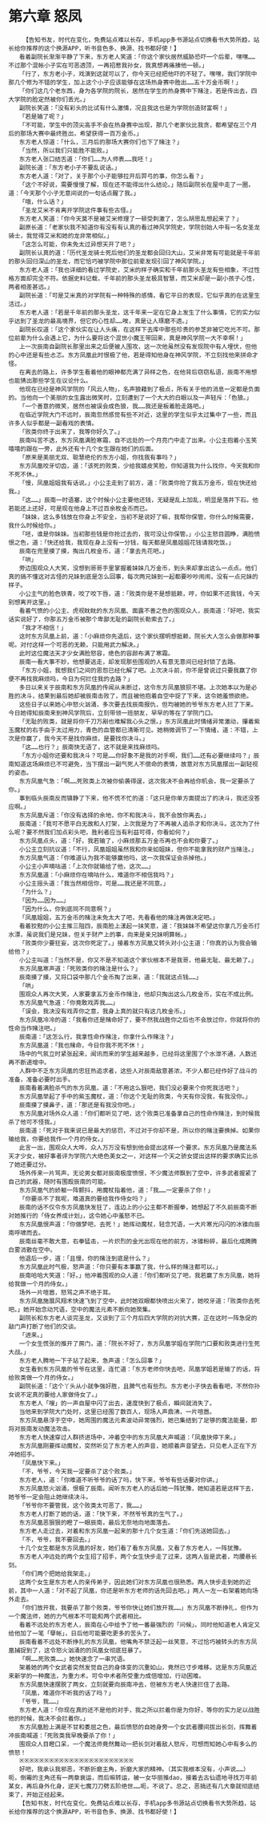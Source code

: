 # 第六章 怒凤
        【告知书友，时代在变化，免费站点难以长存，手机app多书源站点切换看书大势所趋，站长给你推荐的这个换源APP，听书音色多、换源、找书都好使！】
       看着副院长渐渐平静了下来，东方老人笑道：「你这个家伙居然威胁恐吓一个后辈，嘿嘿……不过那个混帐小子实在可恶透顶，一再招惹我孙女，我真想再痛揍他一顿。」
       「行了，东方老小子，戏演到这就可以了，你今天已经把他吓的不轻了。嘿嘿，我们学院中那几个修为不错的学生，加上这个小子应该能够在这场热身赛中胜出……五十万金币啊！」
       「你们这几个老东西，身为各学院的院长，居然在学生的热身赛中下赌注，若是传出去，四大学院的脸定然被你们丢光。」
       副院长笑道：「没有彩头的比试有什么激情，况且我这也是为学院创造财富啊！」
       「若是输了呢？」
       「不可能，学生中的顶尖高手不会在热身赛中出现，那几个老家伙比我贪，都希望在三个月后的那场大赛中最终胜出，希望获得一百万金币。」
       东方老人惊道：「什么，三月后的那场大赛你们也下了赌注？」
       「当然，所以我们只能胜不能败。」
       东方老人张口结舌道：「你们……为人师表……我呸！」
       副院长道：「东方老小子不要乱说话。」
       东方老人道：「对了，关于那个小子能够拉开后羿弓的事，你怎么看？」
       「这个不好说，需要慢慢了解，现在还不能得出什么结论。」随后副院长在屋中走了一圈，道：「今天那个小子无意间说的一句话点醒了我。」
       「哦，什么话？」
       「圣龙艾米不肯离开学院这件事有些古怪。」
       东方老人笑道：「你今天莫不是被艾米修理了一顿受刺激了，怎么胡思乱想起来了？」
       副原长道：「老家伙我不知道你有没有有认真的看过神风学院史，学院创始人中有一名女圣龙骑士，我觉得艾米和她的龙非常相似。」
       「这怎么可能，你未免太过异想天开了吧？」
       副院长认真的道：「历代圣龙骑士死后他们的圣龙都会回归大山，艾米非常有可能就是千年前的那头回归深山的圣龙，而它恰巧被学院中那位前辈发现引回了神风学院。」
       东方老人道：「我也详细的看过学院史，艾米的样子确实和千年前那头圣龙有些相象，不过性格方面却完全不符。依据史料记载，千年前的那头圣龙极具智慧，而艾米却是一副小孩子心性，两者相差甚远。」
       副院长道：「可是艾米真的对学院有一种特殊的感情，看它平日的表现，它似乎真的在这里生活过。」
       东方老人道：「若是千年前的那头圣龙，这千年来一定在它身上发生了什么事情，它的实力似乎达到了圣龙的最高境界，但它的心性却……唉，真是让人琢磨不透。」
       副院长叹道：「这个家伙实在让人头痛，在这样下去库中那些珍贵的参芝非被它吃光不可。那位前辈为什么会遇上它，为什么要将这个混世小魔王带回来，真是神风学院一大不幸啊！」
       上一次辰南自副院长那里出来之后便被人围攻，这一次他虽然没有发现院中有人埋伏，但他的心中还是有些忐忑。东方凤凰此时恨极了他，若是得知他身在神风学院，不立刻找他来拼命才怪。
       在离去的路上，许多学生看着他的眼神都充满了异样之色，在他背后窃窃私语，辰南不用想也能猜出那些学生在议论什么。
       他现在已经是神风学院的「风云人物」，名声狼藉到了极点，所有关于他的消息一定都是负面的。当他向一个美丽的女生露出微笑时，立刻遭到了一个大大的白眼以及一声轻斥：「色狼。」
       「一个善意的微笑，居然也被误会成色狼，我……我还是板着脸走路吧。」
       在临近学院大门不远时，辰南忽然感觉有些不对近，这里的学生似乎太过集中了一些，而且许多人似乎都是一副看戏的表情。
       「败类你终于出来了，我等你好久了。」
       辰南叫苦不迭，东方凤凰满脸寒霜，自不远处的一个月亮门中走了出来。小公主抱着小玉笑嘻嘻的跟在一旁，此外还有十几个女生跟在她们的后面。
       「原来是美丽无双、聪慧绝伦的东方小姐，你找我有事吗？」
       东方凤凰咬牙切齿，道：「该死的败类，少给我嬉皮笑脸，你知道我为什么找你，今天我和你不死不休。」
       「慢，凤凰姐姐我有话说。」小公主走到了前方，道：「败类你抢了我五万金币，现在快还给我。」
       「这……」辰南一时语塞，这个时候小公主要他还钱，无疑是乱上加乱，明显是落井下石。他若能还上还好，可是现在他身上不过百余枚金币而已。
       「妹妹，这么多钱放在你身上不安全，当初不是说好了嘛，我帮你保管，你什么时候需要，我什么时候给你。」
       「呸，谁是你妹妹。当初那些钱是你抢过去的，我可没让你保管。」小公主怒目圆睁，满脸愤恨之色，道：「快还给我，我现在身上没有一分钱，每天都是凤凰姐姐花钱请我吃饭。」
       辰南在兜里摸了摸，掏出几枚金币，道：「拿去先花吧。」
       「哄」
       旁边围观众人大笑，没想到哥哥手里掌握着妹妹几万金币，到头来却拿出这么一点点。他们真的搞不懂这对古怪的兄妹到底是怎么回事，每次两兄妹到一起都要吵吵闹闹，没有一点兄妹的样子。
       小公主气的脸色铁青，咬了咬下唇，道：「败类你是不是想抵赖，哼，你如果不还我钱，今天别想离开这里。」
       看着气愤的小公主、虎视眈眈的东方凤凰、面露不善之色的围观众人，辰南道：「好吧，我实话实说好了，你那五万金币被那个卑鄙无耻的副院长勒索去了。」
       「我才不相信！」
       这时东方凤凰上前，道：「小麻烦你先退后，这个家伙摆明想抵赖，院长大人怎么会做那种事呢。对付这样一个可恶的无赖，只能用武力解决。」
       此时这位魔法天才少女满脸怒容，绝色的容颜布满了寒霜。
       辰南一看大事不妙，他想要逃走，却发现那些围观的人有意无意间已经封锁了去路。
       「东方小姐，我想我们之间的恩怨已经化解了吧。上次决斗前，你不是曾说过只要我赢了你便不再找我麻烦吗，今日为何拦住我的去路？」
       多日以来关于辰南和东方凤凰的传闻从未断过，这令东方凤凰狼狈不堪。上次她本以为是必胜的决斗，结果到最后她却被辰南击败了，而且被他抱着自空中捉了下来，这令她羞愤欲绝。
       这些日子以来她心中怒火汹涌，多次要去找辰南报仇，但均被她的爷爷东方老人拦了下来。今日她得知辰南来到神风学院后，立刻带领一班朋友，早早的等在了学院门口。
       「无耻的败类，就是将你千刀万剐也难解我心头之恨。」东方凤凰此时情绪异常激动，攥着紫玉魔杖的右手由于太过用力，青色的血管都已清晰可见。她稍微调节了一下情绪，道：不错，上次是你赢了，我今天不是找你麻烦，是要找你决斗。」
       「这……也行？」辰南快无语了，这不就是来找麻烦吗。
       「东方小姐你还要和我决斗？可是……你好象不是我的对手啊，我们……还有必要继续吗？」辰南知道这场麻烦已不可避免，当下摆出一副气死人不偿命的表情，故意对东方凤凰摆出一副轻视的姿态。
       东方凤凰气急：「啊……死败类上次被你偷袭得逞，这次我决不会再给你机会，我一定要杀了你。」
       事到临头辰南反而镇静了下来，他不慌不忙的道：「这只是你单方面提出了的决斗，我还没答应啊。」
       东方凤凰斥道：「你没有选择的余地，你不和我决斗，我不会放你离去。」
       辰南道：「我可不愿平白无故和人打架，上次我是为了不再被人追杀才和你决斗。这次为了什么呢？要不然我们加点彩头吧，胜利者应当有利益可得，你看如何？」
       东方凤凰点头，道：「好，我若输了，小麻烦那五万金币再也不会和你要了。」
       小公主立刻抗议道：「不行，凤凰姐姐虽然我和你亲如姐妹，但你不能拿我的财产当赌注。」
       东方凤凰气道：「你难道认为我不能够赢他吗，这一次我保证会杀掉他。」
       小公主小声嘀咕道：「上次你就输给了他，这次……」
       东方凤凰道：「小麻烦你在嘀咕什么，难道你不相信我吗？」
       小公主摇头道：「我当然相信你，可是……我还是不同意。」
       「为什么？」
       「因为……因为……」
       「因为什么，你到底同不同意啊？」
       「凤凰姐姐，五万金币的赌注未免太大了吧，先看看他的赌注再做决定吧。」
       看着狡黠的小公主推三阻四，辰南脸上漾起一抹笑意，道：「我妹妹不希望这你拿几万金币打水漂，虽说我们是兄妹，但关于财产上的事，向来是亲兄妹明算帐。」
       「败类你少要狂妄，这次你死定了。」接着东方凤凰又转头对小公主道：「你真的认为我会输给他？」
       小公主叫道：「当然不是，你又不是不知道这个家伙根本不是我哥，他最无耻、最无赖了。」
       东方凤凰寒声道：「死败类你的赌注是什么？」
       辰南摸了摸，又将口袋中那几个金币掏了出来，道：「我就这点钱……」
       「哄」
       围观众人再次大笑，人家要拿五万金币作赌注，他却只掏出这么几枚金币，实在不成比例。
       东方凤凰气急道：「你竟敢戏弄我……」
       「误会，我决没有戏弄你之意，我身上真的就只有这几枚金币。」
       东方凤凰冷冷的道：「我看你还是赌命好了，要不然我战胜你之后也不会放过你，你就将你的性命当作赌注吧。」
       辰南道：「这怎么行，我拿性命作赌注，你拿什么作赌注？」
       东方凤凰道：「我也赌命，今日你我不死不休！」
       场中的气氛立时紧张起来，闻讯而来的学生越来越多，已经将这里围了个水泄不通，人数还再不断递增中。
       人群中不乏东方凤凰的忠狂热追求者，这些人对辰南敌意甚浓，不少人都已经作好了战斗的准备，准备必要时出手。
       辰南看着满脸杀气的东方凤凰，道：「不用这么狠吧，我们没必要来个你死我活吧？」
       东方凤凰举起了手中的紫玉魔杖，道：「你这个无耻的败类，今天有你没我，有我没你。」
       辰南摸了摸鼻子，道：「那还是有我没你吧。」
       东方凤凰对场外众人道：「你们都听见了吧，这个败类已准备拿自己的性命作赌注，到时候我杀了他可不怪我。」
       辰南道：「死对于我来说已是最大的惩罚，不过对于你却不是，所以你的赌注要换掉。如果你输给我，你要给我作一个月的侍女。」
       此言一出，围观众人大哗，众人万万没有想到他会提出这样一个要求。东方凤凰乃是魔法系天才少女，被好事者评为学院六大绝色美女之一，对这样一个天之骄女提出这样的要求确实比杀了她还要过分。
       场外传来一片骂声，无论男女都对辰南极度愤恨，不少魔法师飘到了空中，许多武者握紧了自己的武器，随时有围殴辰南的可能。
       东方凤凰气的娇躯一阵颤抖，用魔杖指着他，道：「我……一定要杀了你！」
       「你要杀不了我呢，难道真的要给我作侍女吗？」
       辰南的话不仅令东方凤凰快发狂了，连边上的小公主都不断握拳，她想起了不久前辰南不断对她推行的「侍女养成计划」，这令她心中羞怒不已。
       东方凤凰恨声道：「你做梦吧，去死！」她挥动魔杖，轻念咒语，一大片寒光闪闪的冰锥向辰南呼啸而去。
       辰南丝毫不敢大意，右拳猛击，一片炽烈的金光出现在他的前方，冰锥粉碎，最后化成腾腾白雾消散在空中。
       他退后一步，道：「且慢，你的赌注到底是什么？」
       东方凤凰此时气极，怒声道：「你只要有本事赢了我，什么样的赌注都可以。」
       辰南哈哈大笑道：「好。」他冲着围观的众人道：「你们都听见了吧，我若赢了东方凤凰，她将给我做一个月的侍女。」
       场外一片喧嚣，怒骂之声不绝于耳。
       东方凤凰施展风翔术快速飞到了空中，此时她双眼都快喷出火来了，她咬牙道：「败类你去死吧。」她开始念动咒语，空中的魔法元素不断向她聚集。
       副院长和东方老人谈完圣龙，又谈到了三个月后四大学院的对抗大赛，正在这时一阵急促的敲门声打断了他们的交谈。
       「进来。」
       一个女生慌张的推开了房门，道：「院长不好了，东方凤凰学姐在学院门口要和败类进行生死大战。」
       东方老人腾地一下子站了起来，急声道：「怎么回事？」
       女生看到东方凤凰的爷爷在这里，连忙道：「东方老师你快去吧，凤凰学姐若是输了的话，将给败类做一个月的侍女。」
       副院长道：「这个丫头从小就争强好胜，且脾气也有些烈。东方老小子快去看看吧，不然你孙女说不定真的要给人家做侍女了。」
       东方老人「嗖」的一声自屋中闪了出去，速度快到了极点，瞬间就消失了。
       当他来到学院大门处时，这里已经围了数百人，现场人声鼎沸，一片喧嚣。
       东方凤凰悬浮于空中，她周围的魔法元素波动异常强烈，她已集结到了足够的魔法能量，即将对辰南发动魔法攻击。
       东方老人快速穿过人群挤进场中，冲着空中的东方凤凰大声喊道：「凤凰快停下来。」
       东方凤凰刚要挥动魔杖，突然听见了东方老人的声音，她顺着声音望去，只见老人正在下方冲她招手。
       「凤凰快下来。」
       「不，爷爷，今天我一定要杀了这个败类。」
       东方老人，道：「你难道不听爷爷的话了吗，快下来，爷爷有些话要对你讲。」
       东方凤凰怒火汹涌，恨极了辰南。闻听东方老人的话后她一阵犹豫，她知道若是这样下去，她爷爷一定会阻止她继续决斗。
       「爷爷你不要管我，这个败类太可恶了，我……」
       东方老人打断了她的话，道：「快下来，不然爷爷真的生气了。」
       东方凤凰恶狠狠的瞪了一眼辰南，最后无奈地向地面落去。
       东方老人走过去，对着和东方凤凰一起来的那十几个女生道：「你们先送她回去。」
       「不，爷爷，我不要回去。」
       十几个女生都是东方凤凰的好友，她们看了看东方凤凰，又看了东方老人，一阵犹豫。
       东方老人冲远处的两个女生招了招手，两个女生快步走了过来，这两人皆是武者，均腰悬长剑。
       「你们两个把她给我架走。」
       这两个女生是东方老人的亲传弟子，因此她们对东方凤凰也很熟悉。两人快步走到她的近前，其中一人道：「对不起了凤凰，你还是听东方老师的话先回去吧。」两人一左一右架着她向场外走去。
       「你们放开我，我要杀了那个败类，爷爷你快让她们放开我……」东方凤凰不断挣扎，但作为一个魔法师，她的力气根本不可能和两个武者相比。
       看着不远处的东方老人，辰南在心中给予了他一番最强烈的「问候」。同时他知道老人肯定又给他加了一笔「孽帐」，日后他可能要吃更多的苦头了。
       辰南看着不远处不断挣扎的东方凤凰，他嘴角不禁泛起一丝笑意，不过恰巧被转头的东方凤凰捕捉到了，这令怒火汹涌的的凤凰女彻底狂暴了。
       「啊……死败类……」她快速念了一串咒语。
       架着她的两个女武者突然发觉自己的身体变的沉重如山，竟然已寸步难移。这是东方凤凰近来新学的一种魔法，为重力术，可令中术者所受重力成倍增加，行动困难。
       东方凤凰快速摆脱了两女，立刻就要向辰南冲去，但被东方老人快速拦住了去路。
       「凤凰，难道你不听我的话了吗？」
       「爷爷，我……」
       东方老人道：「你现在真的还不是他的对手，我之所以拦着你是为你好，等你的实力足以战胜他的时候，我决不会拦着你。」
       东方凤凰脸上满是不甘和委屈之色，最后愤怒的自她身旁一个女武者腰间拔出长剑，挥舞着冲辰南喊道：「死败类我早晚要杀了你！」
       围观众人目瞪口呆，一个魔法师竟然舞动一把长剑对着敌人怒斥，可想而知她心中有多么的愤怒！
       ※※※※※※※※※※※※※※※※※※※※※※※
       好吧，我承认我邪恶，不断折磨主角，折磨大家的精神。（其实我根本没有，小声说……）呃，倒霉的主角还有一两章衰运，而后嘛转运，被一女华丽推dao，接着去古仙遗地寻找万年前某女，再后身外化身，逆天七魔刀刀劈五阶绝世……呃，不说了。总之，恶搞还有几大章就彻底结束了，开始正经起来。
       【告知书友，时代在变化，免费站点难以长存，手机app多书源站点切换看书大势所趋，站长给你推荐的这个换源APP，听书音色多、换源、找书都好使！】